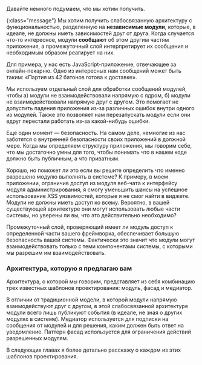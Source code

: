 <!-- ### Мозговой штурм -->

Давайте немного подумаем, что мы хотим получить.

{:class="message"}
Мы хотим получить слабосвязанную архитектуру с функциональностью, разделенную
на **независимые модули**, которые, в идеале, не должны иметь зависимостей друг
от друга. Когда случается что-то интересное, модули **сообщают** об этом другим
частям приложения, а промежуточный слой интерпретирует их сообщения и необходимым
образом реагирует на них.

Для примера, у нас есть JavaScript-приложение, отвечающее за онлайн-пекарню. Одно из
интересных нам сообщений может быть таким: «Партия из 42 батонов готова к доставке».

Мы используем отдельный слой для обработки сообщений модулей, чтобы а) модули
не взаимодействовали напрямую с ядром, б) модули не взаимодействовали напрямую
друг с другом. Это помогает не допустить падения приложения из-за различных
ошибок внутри одного из модулей. Также это позволяет нам перезапускать модули
если они вдруг перестали работать из-за какой-нибудь ошибки.

Еще один момент — безопасность. На самом деле, немногие из нас заботятся
о внутренней безопасности своих приложений в должной мере. Когда мы определяем
структуру приложения, мы говорим себе, что мы достаточно умны для того, чтобы
понимать что в нашем коде должно быть публичным, а что приватным.

Хорошо, но поможет ли это если вы решите определить что именно разрешено
модулю выполнять в системе? К примеру, в моем приложении, ограничив доступ из
модуля веб-чата к интерфейсу модуля администрирования, я смогу уменьшить шансы
на успешное использование XSS уязвимостей, которые я не смог найти в виджете.
Модули не должны иметь доступ ко всему. Вероятно, в вашей существующей
архитектуре они могут использовать любые части системы, но уверены ли вы, что
это действительно необходимо?

Промежуточный слой, проверяющий имеет ли модуль доступ к определенной части
вашего фреймворка, обеспечивает большую безопасность вашей системы. Фактически
это значит что модули могут взаимодействовать только с теми компонентами 
системы, с которыми мы разрешим им взаимодействовать.


### Архитектура, которую я предлагаю вам

Архитектура, о которой мы говорим, представляет из себя комбинацию трех
известных шаблонов проектирования: модуль, фасад и медиатор.

В отличии от традиционной модели, в которой модули напрямую взаимодействуют друг с
другом, в этой слабосвязанной архитектуре модули всего лишь публикуют события (в
идеале, не зная о других модулях в системе). Медиатор используется для подписки на
сообщения от модулей и для решения, каким должен быть ответ на уведомление. Паттерн
фасад используется для ограничения действий разрешенных модулям.

В следующих главах я более детально расскажу о каждом из этих шаблонов
проектирования.

